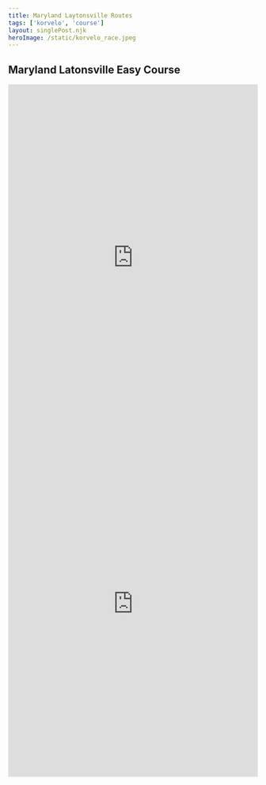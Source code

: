 ```yaml
---
title: Maryland Laytonsville Routes
tags: ['korvelo', 'course']
layout: singlePost.njk
heroImage: /static/korvelo_race.jpeg
---
```


## Maryland Latonsville Easy Course
<iframe src="https://ridewithgps.com/embeds?type=route&id=17019484&sampleGraph=true" style="width: 1px; min-width: 100%; height: 700px; border: none;" scrolling="no"></iframe>

<iframe src="https://ridewithgps.com/embeds?type=route&id=33756815&sampleGraph=true" style="width: 1px; min-width: 100%; height: 700px; border: none;" scrolling="no"></iframe>